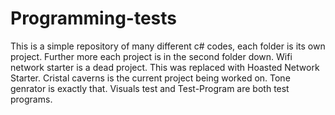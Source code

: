 # Programming-tests
This is a simple repository of many different c# codes, each folder is its own project. Further more each project is in the second folder down.
Wifi network starter is a dead project. This was replaced with Hoasted Network Starter.
Cristal caverns is the current project being worked on.
Tone genrator is exactly that. 
Visuals test and Test-Program are both test programs.